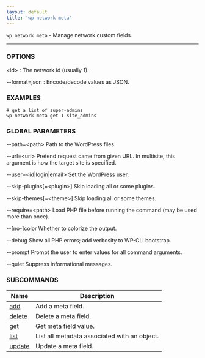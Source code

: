 ```yaml
---
layout: default
title: 'wp network meta'
---
```


`wp network meta` - Manage network custom fields.

<hr />

### OPTIONS

&lt;id&gt;
: The network id (usually 1).

\--format=json
: Encode/decode values as JSON.

### EXAMPLES

    # get a list of super-admins
    wp network meta get 1 site_admins

### GLOBAL PARAMETERS

  \--path=&lt;path&gt;
      Path to the WordPress files.

  \--url=&lt;url&gt;
      Pretend request came from given URL. In multisite, this argument is how the target site is specified.

  \--user=&lt;id|login|email&gt;
      Set the WordPress user.

  \--skip-plugins[=&lt;plugin&gt;]
      Skip loading all or some plugins.

  \--skip-themes[=&lt;theme&gt;]
      Skip loading all or some themes.

  \--require=&lt;path&gt;
      Load PHP file before running the command (may be used more than once).

  \--[no-]color
      Whether to colorize the output.

  \--debug
      Show all PHP errors; add verbosity to WP-CLI bootstrap.

  \--prompt
      Prompt the user to enter values for all command arguments.

  \--quiet
      Suppress informational messages.



### SUBCOMMANDS

<table>
	<thead>
	<tr>
		<th>Name</th>
		<th>Description</th>
	</tr>
	</thead>
	<tbody>
		<tr>
			<td><a href="/commands/network/meta/add/">add</a></td>
			<td>Add a meta field.</td>
		</tr>
		<tr>
			<td><a href="/commands/network/meta/delete/">delete</a></td>
			<td>Delete a meta field.</td>
		</tr>
		<tr>
			<td><a href="/commands/network/meta/get/">get</a></td>
			<td>Get meta field value.</td>
		</tr>
		<tr>
			<td><a href="/commands/network/meta/list/">list</a></td>
			<td>List all metadata associated with an object.</td>
		</tr>
		<tr>
			<td><a href="/commands/network/meta/update/">update</a></td>
			<td>Update a meta field.</td>
		</tr>
	</tbody>
</table>

